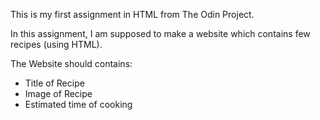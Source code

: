 This is my first assignment in HTML from The Odin Project.

In this assignment, I am supposed to make a website which contains few recipes (using HTML).

The Website should contains:
- Title of Recipe
- Image of Recipe
- Estimated time of cooking
